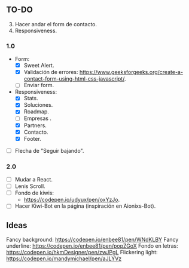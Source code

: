 ## TO-DO
3. Hacer andar el form de contacto.
4. Responsiveness. 

### 1.0
- Form:
    - [x] Sweet Alert.
    - [x] Validación de errores: https://www.geeksforgeeks.org/create-a-contact-form-using-html-css-javascript/.
    - [ ] Enviar form.
- Responsiveness:
    - [x] Stats.
    - [x] Soluciones.
    - [x] Roadmap.
    - [ ] Empresas  .
    - [x] Partners.
    - [x] Contacto.
    - [x] Footer. 
- [ ] Flecha de "Seguir bajando".

### 2.0
- [ ] Mudar a React.
- [ ] Lenis Scroll.
- [ ] Fondo de kiwis:
    - https://codepen.io/udyux/pen/oxYzJo.
- [ ] Hacer Kiwi-Bot en la página (inspiración en Aionixs-Bot). 

## Ideas
Fancy background: https://codepen.io/enbee81/pen/WNdKLBY
Fancy underline: https://codepen.io/enbee81/pen/popZGoX
Fondo en letras: https://codepen.io/hkmDesigner/pen/zwJPgL
Flickering light: https://codepen.io/mandymichael/pen/aJLYVz